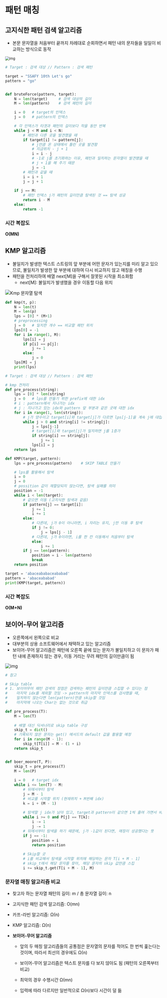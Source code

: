 # 패턴 매칭

## 고지식한 패턴 검색 알고리즘

- 본문 문자열을 처음부터 끝까지 차례대로 순회하면서 패턴 내의 문자들을 일일이 비교하는 방식으로 동작

<img src="https://blog.kakaocdn.net/dn/cukZpf/btqXLenvc65/hPibIkY9DK5lx1fULkO9A0/img.png" alt="img" style="zoom:80%;" />

```python
# Target : 검색 대상 // Pattern : 검색 패턴

target = "SSAFY 10th Let's go"
pattern = "go"


def bruteForce(pattern, target):
    N = len(target)     # 검색 대상의 길이
    M = len(pattern)    # 검색 패턴의 길이

    i = 0   # target의 인덱스
    j = 0   # pattern의 인덱스

    # 각 인덱스가 타겟과 패턴의 길이보다 작을 동안 반복
    while j < M and i < N:
        # 패턴과 다른 곳을 발견했을 때
        if target[i] != pattern[j]:
            # j만큼 온 상태에서 틀린 곳을 발견함
            # 지금위치 - j + 1
            i = i - j
            # -1로 j를 초기화하는 이유, 패턴과 일치하는 문자열이 발견됐을 때
            # j + 1을 해 주기 때문
            j = -1
        # 패턴과 같을 때
        i = i + 1
        j = j + 1
        
    if j == M:
        # 패턴 인덱스 j가 패턴의 길이만큼 탐색된 것 == 탐색 성공
        return i - M
    else:
        return -1
```



### 시간 복잡도

**O(MN)**



## KMP 알고리즘

- 불일치가 발생한 텍스트 스트링의 앞 부분에 어떤 문자가 있는지를 미리 알고 있으므로, 불일치가 발생한 앞 부분에 대하여 다시 비교하지 않고 매칭을 수행
- 패턴을 전처리하여 배열 next[M]을 구해서 잘못된 시작을 최소화함
  - next[M]: 불일치가 발생했을 경우 이동할 다음 위치

![Kmp 문자열 탐색](https://images.velog.io/images/jimmy48/post/2b959c8e-4b4e-40da-8061-ff5343c3c8a9/3.PNG)

```python
def kmp(t, p):
    N = len(t)
    M = len(p)
    lps = [0] * (M+1)
    # preprocessing
    j = 0   # 일치한 개수 == 비교할 패턴 위치
    lps[0] = -1
    for i in range(1, M):
        lps[i] = j
        if p[i] == p[j]:
            j += 1
        else:
            j = 0
    lps[M] = j
    print(lps)
```

```python
# Target : 검색 대상 // Pattern : 검색 패턴

# kmp 전처리
def pre_process(string):
    lps = [0] * len(string)
    j = 0   # lps를 만들기 위한 prefix에 대한 idx
    # i : pattern에서 지나가는 idx
    # j : 지나가고 있는 idx와 pattern 앞 부분과 같은 곳에 대한 idx
    for i in range(1, len(string)):
        # j가 양수이고 target[i]와 target[j]가 다르면 lps[j-1]을 계속 j에 대입
        while j > 0 and string[i] != string[j]:
            j = lps[j-1]
            # target[i]와 target[j]가 일치하면 j를 1증가
        	if string[i] == string[j]:
            	j += 1
            lps[i] = j
    return lps

def KMP(target, pattern):
    lps = pre_process(pattern)    # SKIP TABLE 만들기

    # lps를 활용해서 탐색
    i = 0
    j = 0
    # possition 값이 재할당되지 않는다면, 탐색 실패를 의미
    position = -1
    while i < len(target):
        # 같으면 이동 (고지식한 탐색과 같음)
        if pattern[j] == target[i]:
            j += 1
            i += 1
        else:
            # 다른데, j가 0이 아니라면, i 자리는 유지, j만 이동 후 탐색
            if j != 0:
                j = lps[j - 1]
            # 다른데, j가 0이라면, i를 한 칸 이동해서 처음부터 탐색
            else:
                i += 1
        if j == len(pattern):
            position = i - len(pattern)
            break
    return position

target = 'abaceababaceababad'
pattern = 'abaceababad'
print(KMP(target, pattern))
```



### 시간 복잡도

**O(M+N)**



## 보이어-무어 알고리즘

- 오른쪽에서 왼쪽으로 비교
- 대부분의 상용 소프트웨어에서 채택하고 있는 알고리즘
- 보이어-무어 알고리즘은 패턴에 오른쪽 끝에 있는 문자가 불일치하고 이 문자가 패턴 내에 존재하지 않는 경우, 이동 거리는 무려 패턴의 길이만큼이 됨

![img](https://blog.kakaocdn.net/dn/cusjSo/btqDWrZ1RMA/JmTP9vUbWVMd8RjPJQmDw0/img.png)

```python
# 참고

# Skip table
# 1. 보이어무어 패턴 검색의 장점은 검색하는 패턴의 길이만큼 스킵할 수 있다는 점
#    마지막 idx를 제외할 것임 -> pattern의 마지막 인덱스를 검사했을 때,
#    일치하지 않는다면 len(pattern)만큼 skip할 것임
#    마지막에 나오는 Char는 없는 것으로 취급

def pre_process(T):
    M = len(T)
    
    # 배열 대신 딕셔너리로 skip table 구성
    skip_t = dict()
    # 기록되지 않은 문자는 get() 메서드의 default 값을 활용할 예정
    for i in range(M - 1):  
        skip_t[T[i]] = M - (1 + i)
    return skip_t


def boer_moore(T, P):
    skip_t = pre_process(T)
    M = len(P)
    
    i = 0   # target idx
    while i <= len(T) - M:
        # 뒤에서부터 탐색
        j = M - 1
        # 비교를 시작할 위치 (현재위치 + M번째 idx)
        k = i + (M - 1)
        
        # 탐색할 j idx가 남아 있고, target과 pattern이 같으면 1씩 줄여 가면서 비교
        while i >= 0 and P[j] == T[k]:
            i -= 1
            j -= 1
        # 뒤에서부터 탐색을 하기 때문에, j가 -1값이 된다면, 매칭이 성공했다는 뜻    
        if j == -1:
            position = i
            return position
        
        # Skip할 곳
        # i를 비교해서 탐색을 시작할 위치에 해당하는 문자 T[i + M - 1]
        # skip_t에서 해당 문자를 찾아, 해당 문자의 skip 값만큼 스킵
        i += skip_t.get(T[i + M - 1], M)
```



### 문자열 매칭 알고리즘 비교

- 찾고자 하는 문자열 패턴의 길이: m / 총 문자열 길이: n

- 고지식한 패턴 검색 알고리즘: O(mn)
- 카프-라빈 알고리즘: Ω(n)
- KMP 알고리즘:  Ω(n)

- **보이어-무어 알고리즘**

  - 앞의 두 매칭 알고리즘들의 공통점은 문자열의 문자를 적어도 한 번씩 훑는다는 것이며, 따라서 최선의 경우에도 Ω(n)

  - 보이어-무어 알고리즘은 텍스트 문자를 다 보지 않아도 됨 (패턴의 오른쪽부터 비교)

  - 최악의 경우 수행시간 Ω(mn)

  - 입력에 따라 다르지만 일반적으로 Ω(n)보다 시간이 덜 듦